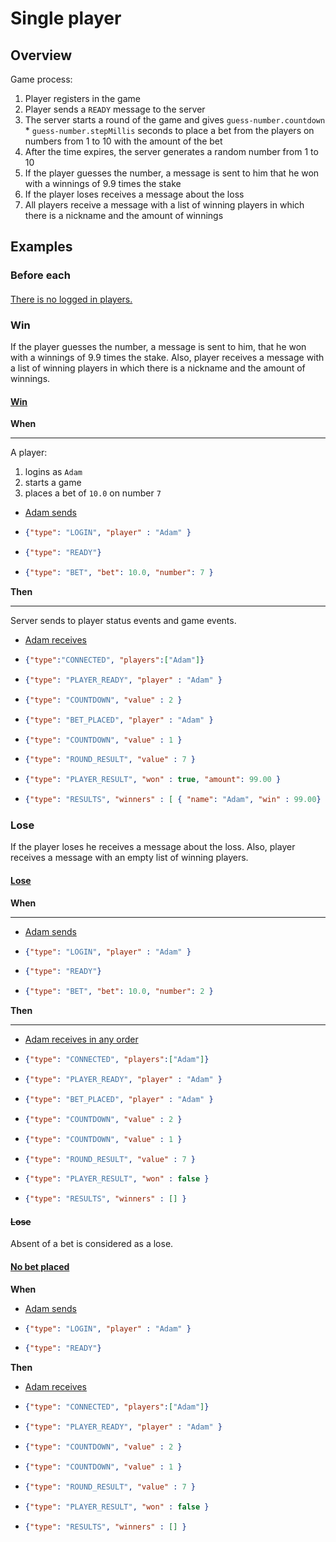 # Single player

## Overview

Game process:

1. Player registers in the game
2. Player sends a `READY` message to the server 
3. The server starts a round of the game and gives `guess-number.countdown` * `guess-number.stepMillis` seconds to place a bet from the players on numbers from 1 to 10 with the amount of the bet 
4. After the time expires, the server generates a random number from 1 to 10 
5. If the player guesses the number, a message is sent to him that he won with a winnings of 9.9 times the stake 
6. If the player loses receives a message about the loss 
7. All players receive a message with a list of winning players in which there is a nickname and the amount of winnings

## Examples

### Before each

#### [ ](- "before")

[There is no logged in players.](- "logoutAll()")

### Win

If the player guesses the number, a message is sent to him, that he won with a winnings of 9.9 times the stake.
Also, player receives a message with a list of winning players in which there is a nickname and the amount of winnings.

#### [Win](-)

__When__

---

A player:

1. logins as `Adam`
2. starts a game
3. places a bet of `10.0` on number `7`

- [Adam sends]
-   ```json
    {"type": "LOGIN", "player" : "Adam" }
    ```
-   ```json
    {"type": "READY"}
    ```
-   ```json
    {"type": "BET", "bet": 10.0, "number": 7 }
    ```

__Then__

---

Server sends to player status events and game events.

- [Adam receives]
-   ```json
    {"type":"CONNECTED", "players":["Adam"]}
    ```
-   ```json
    {"type": "PLAYER_READY", "player" : "Adam" }
    ```
-   ```json
    {"type": "COUNTDOWN", "value" : 2 }
    ```
-   ```json
    {"type": "BET_PLACED", "player" : "Adam" }
    ```    
-   ```json
    {"type": "COUNTDOWN", "value" : 1 }
    ```
-   ```json
    {"type": "ROUND_RESULT", "value" : 7 }
    ```
-   ```json
    {"type": "PLAYER_RESULT", "won" : true, "amount": 99.00 }
    ```  
-   ```json
    {"type": "RESULTS", "winners" : [ { "name": "Adam", "win" : 99.00} ] }
    ```

### Lose

If the player loses he receives a message about the loss.
Also, player receives a message with an empty list of winning players.

#### [Lose](-)

__When__

---

- [Adam sends]
-   ```json
    {"type": "LOGIN", "player" : "Adam" }
    ```
-   ```json
    {"type": "READY"}
    ```
-   ```json
    {"type": "BET", "bet": 10.0, "number": 2 }
    ```

__Then__

---

- [Adam receives in any order]
-   ```json
    {"type": "CONNECTED", "players":["Adam"]}
    ```
-   ```json
    {"type": "PLAYER_READY", "player" : "Adam" }
    ```
-   ```json
    {"type": "BET_PLACED", "player" : "Adam" }
    ```    
-   ```json
    {"type": "COUNTDOWN", "value" : 2 }
    ```
-   ```json
    {"type": "COUNTDOWN", "value" : 1 }
    ```
-   ```json
    {"type": "ROUND_RESULT", "value" : 7 }
    ```
-   ```json
    {"type": "PLAYER_RESULT", "won" : false }
    ```  
-   ```json
    {"type": "RESULTS", "winners" : [] }
    ```
#### ~~Lose~~

Absent of a bet is considered as a lose.

#### [No bet placed](-)

__When__

- [Adam sends]
-   ```json
    {"type": "LOGIN", "player" : "Adam" }
    ```
-   ```json
    {"type": "READY"}
    ```

__Then__

- [Adam receives]
-   ```json
    {"type": "CONNECTED", "players":["Adam"]}
    ```
-   ```json
    {"type": "PLAYER_READY", "player" : "Adam" }
    ```
-   ```json
    {"type": "COUNTDOWN", "value" : 2 }
    ```
-   ```json
    {"type": "COUNTDOWN", "value" : 1 }
    ```
-   ```json
    {"type": "ROUND_RESULT", "value" : 7 }
    ```
-   ```json
    {"type": "PLAYER_RESULT", "won" : false }
    ```  
-   ```json
    {"type": "RESULTS", "winners" : [] }
    ```

[Adam sends]: - "e:mq-send=Adam"
[Adam receives]: - "e:mq-check=Adam awaitAtMostSec=3"
[Adam receives in any order]: - "e:mq-check=Adam awaitAtMostSec=3 contains=any-order"